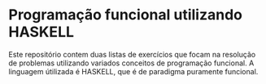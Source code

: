 # Programação funcional utilizando HASKELL

Este repositório contem duas listas de exercícios que focam na resolução de problemas utilizando variados conceitos de programação funcional. A linguagem útilizada é HASKELL, que é de paradigma puramente funcional.
